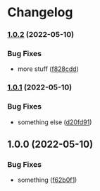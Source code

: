 # Changelog

### [1.0.2](https://github.com/neochrome/action-tests/compare/v1.0.1...v1.0.2) (2022-05-10)


### Bug Fixes

* more stuff ([f828cdd](https://github.com/neochrome/action-tests/commit/f828cdd630b483ec29e3f8b65e55e633fe3bd2bf))

### [1.0.1](https://github.com/neochrome/action-tests/compare/v1.0.0...v1.0.1) (2022-05-10)


### Bug Fixes

* something else ([d20fd91](https://github.com/neochrome/action-tests/commit/d20fd91f9729b6d6d871c9a6f688cfe3f91d8882))

## 1.0.0 (2022-05-10)


### Bug Fixes

* something ([f62b0f1](https://github.com/neochrome/action-tests/commit/f62b0f1b61e257e582d991c5a6baf976153d70b3))
